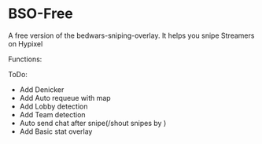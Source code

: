 # BSO-Free
A free version of the bedwars-sniping-overlay.
It helps you snipe Streamers on Hypixel

Functions:



ToDo:
- Add Denicker
- Add Auto requeue with map
- Add Lobby detection
- Add Team detection
- Auto send chat after snipe(/shout snipes by <Snipername>)
- Add Basic stat overlay